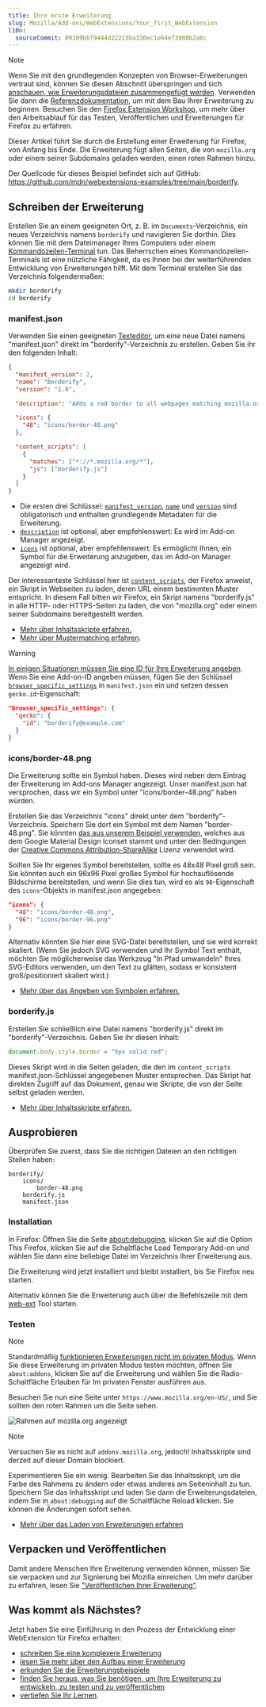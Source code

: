 ```yaml
---
title: Ihre erste Erweiterung
slug: Mozilla/Add-ons/WebExtensions/Your_first_WebExtension
l10n:
  sourceCommit: 09109b6f9444d22215ba330ec1e64e73980b2a6c
---
```


> [!NOTE]
> Wenn Sie mit den grundlegenden Konzepten von Browser-Erweiterungen vertraut sind, können Sie diesen Abschnitt überspringen und sich [anschauen, wie Erweiterungsdateien zusammengefügt werden](/de/docs/Mozilla/Add-ons/WebExtensions/Anatomy_of_a_WebExtension). Verwenden Sie dann die [Referenzdokumentation](/de/docs/Mozilla/Add-ons/WebExtensions#reference), um mit dem Bau Ihrer Erweiterung zu beginnen. Besuchen Sie den [Firefox Extension Workshop](https://extensionworkshop.com/?utm_source=developer.mozilla.org&utm_medium=documentation&utm_campaign=your-first-extension), um mehr über den Arbeitsablauf für das Testen, Veröffentlichen und Erweiterungen für Firefox zu erfahren.

Dieser Artikel führt Sie durch die Erstellung einer Erweiterung für Firefox, von Anfang bis Ende. Die Erweiterung fügt allen Seiten, die von `mozilla.org` oder einem seiner Subdomains geladen werden, einen roten Rahmen hinzu.

Der Quellcode für dieses Beispiel befindet sich auf GitHub: <https://github.com/mdn/webextensions-examples/tree/main/borderify>.

## Schreiben der Erweiterung

Erstellen Sie an einem geeigneten Ort, z. B. im `Documents`-Verzeichnis, ein neues Verzeichnis namens `borderify` und navigieren Sie dorthin. Dies können Sie mit dem Dateimanager Ihres Computers oder einem [Kommandozeilen-Terminal](/de/docs/Learn_web_development/Getting_started/Environment_setup/Command_line) tun. Das Beherrschen eines Kommandozeilen-Terminals ist eine nützliche Fähigkeit, da es Ihnen bei der weiterführenden Entwicklung von Erweiterungen hilft. Mit dem Terminal erstellen Sie das Verzeichnis folgendermaßen:

```bash
mkdir borderify
cd borderify
```

### manifest.json

Verwenden Sie einen geeigneten [Texteditor](/de/docs/Learn_web_development/Howto/Tools_and_setup/Available_text_editors), um eine neue Datei namens "manifest.json" direkt im "borderify"-Verzeichnis zu erstellen. Geben Sie ihr den folgenden Inhalt:

```json
{
  "manifest_version": 2,
  "name": "Borderify",
  "version": "1.0",

  "description": "Adds a red border to all webpages matching mozilla.org.",

  "icons": {
    "48": "icons/border-48.png"
  },

  "content_scripts": [
    {
      "matches": ["*://*.mozilla.org/*"],
      "js": ["borderify.js"]
    }
  ]
}
```

- Die ersten drei Schlüssel: [`manifest_version`](/de/docs/Mozilla/Add-ons/WebExtensions/manifest.json/manifest_version), [`name`](/de/docs/Mozilla/Add-ons/WebExtensions/manifest.json/name) und [`version`](/de/docs/Mozilla/Add-ons/WebExtensions/manifest.json/version) sind obligatorisch und enthalten grundlegende Metadaten für die Erweiterung.
- [`description`](/de/docs/Mozilla/Add-ons/WebExtensions/manifest.json/description) ist optional, aber empfehlenswert: Es wird im Add-on Manager angezeigt.
- [`icons`](/de/docs/Mozilla/Add-ons/WebExtensions/manifest.json/icons) ist optional, aber empfehlenswert: Es ermöglicht Ihnen, ein Symbol für die Erweiterung anzugeben, das im Add-on Manager angezeigt wird.

Der interessanteste Schlüssel hier ist [`content_scripts`](/de/docs/Mozilla/Add-ons/WebExtensions/manifest.json/content_scripts), der Firefox anweist, ein Skript in Webseiten zu laden, deren URL einem bestimmten Muster entspricht. In diesem Fall bitten wir Firefox, ein Skript namens "borderify.js" in alle HTTP- oder HTTPS-Seiten zu laden, die von "mozilla.org" oder einem seiner Subdomains bereitgestellt werden.

- [Mehr über Inhaltsskripte erfahren.](/de/docs/Mozilla/Add-ons/WebExtensions/Content_scripts)
- [Mehr über Mustermatching erfahren](/de/docs/Mozilla/Add-ons/WebExtensions/Match_patterns).

> [!WARNING]
> [In einigen Situationen müssen Sie eine ID für Ihre Erweiterung angeben](https://extensionworkshop.com/documentation/develop/extensions-and-the-add-on-id/#when_do_you_need_an_add-on_id). Wenn Sie eine Add-on-ID angeben müssen, fügen Sie den Schlüssel [`browser_specific_settings`](/de/docs/Mozilla/Add-ons/WebExtensions/manifest.json/browser_specific_settings) in `manifest.json` ein und setzen dessen `gecko.id`-Eigenschaft:
>
> ```json
> "browser_specific_settings": {
>   "gecko": {
>     "id": "borderify@example.com"
>   }
> }
> ```

### icons/border-48.png

Die Erweiterung sollte ein Symbol haben. Dieses wird neben dem Eintrag der Erweiterung im Add-ons Manager angezeigt. Unser manifest.json hat versprochen, dass wir ein Symbol unter "icons/border-48.png" haben würden.

Erstellen Sie das Verzeichnis "icons" direkt unter dem "borderify"-Verzeichnis. Speichern Sie dort ein Symbol mit dem Namen "border-48.png". Sie könnten [das aus unserem Beispiel verwenden](https://raw.githubusercontent.com/mdn/webextensions-examples/main/borderify/icons/border-48.png), welches aus dem Google Material Design Iconset stammt und unter den Bedingungen der [Creative Commons Attribution-ShareAlike](https://creativecommons.org/licenses/by-sa/3.0/) Lizenz verwendet wird.

Sollten Sie Ihr eigenes Symbol bereitstellen, sollte es 48x48 Pixel groß sein. Sie könnten auch ein 96x96 Pixel großes Symbol für hochauflösende Bildschirme bereitstellen, und wenn Sie dies tun, wird es als `96`-Eigenschaft des `icons`-Objekts in manifest.json angegeben:

```json
"icons": {
  "48": "icons/border-48.png",
  "96": "icons/border-96.png"
}
```

Alternativ könnten Sie hier eine SVG-Datei bereitstellen, und sie wird korrekt skaliert. (Wenn Sie jedoch SVG verwenden und Ihr Symbol Text enthält, möchten Sie möglicherweise das Werkzeug "In Pfad umwandeln" Ihres SVG-Editors verwenden, um den Text zu glätten, sodass er konsistent groß/positioniert skaliert wird.)

- [Mehr über das Angeben von Symbolen erfahren.](/de/docs/Mozilla/Add-ons/WebExtensions/manifest.json/icons)

### borderify.js

Erstellen Sie schließlich eine Datei namens "borderify.js" direkt im "borderify"-Verzeichnis. Geben Sie ihr diesen Inhalt:

```js
document.body.style.border = "5px solid red";
```

Dieses Skript wird in die Seiten geladen, die den im `content_scripts` manifest.json-Schlüssel angegebenen Muster entsprechen. Das Skript hat direkten Zugriff auf das Dokument, genau wie Skripte, die von der Seite selbst geladen werden.

- [Mehr über Inhaltsskripte erfahren.](/de/docs/Mozilla/Add-ons/WebExtensions/Content_scripts)

## Ausprobieren

Überprüfen Sie zuerst, dass Sie die richtigen Dateien an den richtigen Stellen haben:

```plain
borderify/
    icons/
        border-48.png
    borderify.js
    manifest.json
```

### Installation

In Firefox: Öffnen Sie die Seite [about:debugging](https://firefox-source-docs.mozilla.org/devtools-user/about_colon_debugging/index.html), klicken Sie auf die Option This Firefox, klicken Sie auf die Schaltfläche Load Temporary Add-on und wählen Sie dann eine beliebige Datei im Verzeichnis Ihrer Erweiterung aus.

Die Erweiterung wird jetzt installiert und bleibt installiert, bis Sie Firefox neu starten.

Alternativ können Sie die Erweiterung auch über die Befehlszeile mit dem [web-ext](https://extensionworkshop.com/documentation/develop/getting-started-with-web-ext/) Tool starten.

### Testen

> [!NOTE]
> Standardmäßig [funktionieren Erweiterungen nicht im privaten Modus](https://support.mozilla.org/en-US/kb/extensions-private-browsing). Wenn Sie diese Erweiterung im privaten Modus testen möchten, öffnen Sie `about:addons`, klicken Sie auf die Erweiterung und wählen Sie die Radio-Schaltfläche Erlauben für Im privaten Fenster ausführen aus.

Besuchen Sie nun eine Seite unter `https://www.mozilla.org/en-US/`, und Sie sollten den roten Rahmen um die Seite sehen.

![Rahmen auf mozilla.org angezeigt](border_on_mozilla_org.png)

> [!NOTE]
> Versuchen Sie es nicht auf `addons.mozilla.org`, jedoch! Inhaltsskripte sind derzeit auf dieser Domain blockiert.

Experimentieren Sie ein wenig. Bearbeiten Sie das Inhaltsskript, um die Farbe des Rahmens zu ändern oder etwas anderes am Seiteninhalt zu tun. Speichern Sie das Inhaltsskript und laden Sie dann die Erweiterungsdateien, indem Sie in `about:debugging` auf die Schaltfläche Reload klicken. Sie können die Änderungen sofort sehen.

- [Mehr über das Laden von Erweiterungen erfahren](https://extensionworkshop.com/documentation/develop/temporary-installation-in-firefox/)

## Verpacken und Veröffentlichen

Damit andere Menschen Ihre Erweiterung verwenden können, müssen Sie sie verpacken und zur Signierung bei Mozilla einreichen. Um mehr darüber zu erfahren, lesen Sie ["Veröffentlichen Ihrer Erweiterung"](https://extensionworkshop.com/documentation/publish/package-your-extension/).

## Was kommt als Nächstes?

Jetzt haben Sie eine Einführung in den Prozess der Entwicklung einer WebExtension für Firefox erhalten:

- [schreiben Sie eine komplexere Erweiterung](/de/docs/Mozilla/Add-ons/WebExtensions/Your_second_WebExtension)
- [lesen Sie mehr über den Aufbau einer Erweiterung](/de/docs/Mozilla/Add-ons/WebExtensions/Anatomy_of_a_WebExtension)
- [erkunden Sie die Erweiterungsbeispiele](/de/docs/Mozilla/Add-ons/WebExtensions/Examples)
- [finden Sie heraus, was Sie benötigen, um Ihre Erweiterung zu entwickeln, zu testen und zu veröffentlichen](/de/docs/Mozilla/Add-ons/WebExtensions/What_next)
- [vertiefen Sie Ihr Lernen](/de/docs/Mozilla/Add-ons/WebExtensions/What_next#continue_your_learning_experience).
